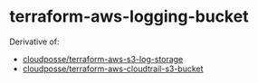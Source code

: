 # terraform-aws-logging-bucket

Derivative of:

- [cloudposse/terraform-aws-s3-log-storage](https://github.com/cloudposse/terraform-aws-s3-log-storage)
- [cloudposse/terraform-aws-cloudtrail-s3-bucket](https://github.com/cloudposse/terraform-aws-cloudtrail-s3-bucket)
